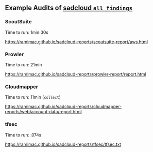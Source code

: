 ## Example Audits of [sadcloud `all_findings`](https://github.com/nccgroup/sadcloud)

### ScoutSuite

Time to run: 1min 30s

<https://ramimac.github.io/sadcloud-reports/scoutsuite-report/aws.html>

### Prowler

Time to run: 21min

<https://ramimac.github.io/sadcloud-reports/prowler-report/report.html>

### Cloudmapper

Time to run: 11min (`collect`)

<https://ramimac.github.io/sadcloud-reports/cloudmapper-reports/web/account-data/report.html>

### tfsec

Time to run: .074s

<https://ramimac.github.io/sadcloud-reports/tfsec/tfsec.txt>

